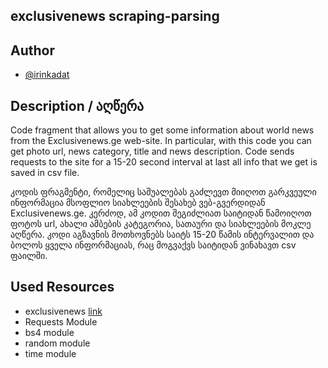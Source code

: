 ## exclusivenews scraping-parsing

## Author

- [@irinkadat](https://github.com/irinkadat)


## Description / აღწერა
Code fragment that allows you to get some information about world news from the Exclusivenews.ge web-site.
In particular, with this code you can get photo url, news category, title and news description.
Code sends requests to the site for a 15-20 second interval at last all info that we get is saved in csv file.


კოდის ფრაგმენტი, რომელიც საშუალებას გაძლევთ მიიღოთ გარკვეული ინფორმაცია მსოფლიო სიახლეების შესახებ ვებ-გვერდიდან Exclusivenews.ge. 
კერძოდ, ამ კოდით შეგიძლიათ საიტიდან წამოიღოთ ფოტოს url, ახალი ამბების კატეგორია, სათაური და სიახლეების მოკლე აღწერა. 
კოდი აგზავნის მოთხოვნებს საიტს 15-20 წამის ინტერვალით და ბოლოს ყველა ინფორმაციას, რაც მოგვაქვს საიტიდან ვინახავთ csv ფაილში.



## Used Resources
- exclusivenews [link](http://exclusivenews.ge/post/category/msoflio/page/1)
- Requests Module
- bs4 module
- random module
- time module
